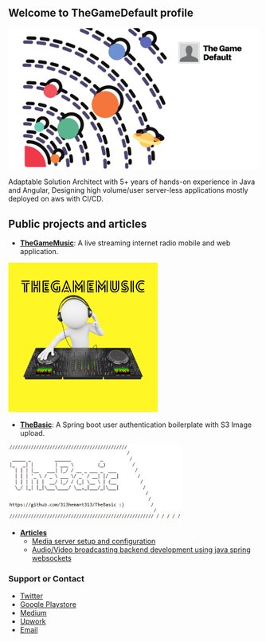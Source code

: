 ## Welcome to TheGameDefault profile
<img src="TheGameDefault-Banner.png">

Adaptable Solution Architect with 5+ years of hands-on experience in Java and Angular, Designing high volume/user server-less applications mostly deployed on aws with CI/CD.

## Public projects and articles

- **[TheGameMusic](https://thegamemusic.me "TheGameMusic")**: A live streaming internet radio mobile and web application.
<a href="https://thegamemusic.me" />
<img src="TheGameMusic_cover.png" width="300">

- **[TheBasic](https://github.com/313hemant313/TheBasic "TheBasic")**: A Spring boot user authentication boilerplate with S3 Image upload.
<a href="https://github.com/313hemant313/TheBasic" />
<img src="TheBasic.JPG" width="350">

- **[Articles](https://thegamedefault.medium.com "Articles")**
  * [Media server setup and configuration](https://thegamedefault.medium.com/create-your-own-media-streaming-platform-using-open-source-technologies-90f08138465b "Media server setup and configuration")
  * [Audio/Video broadcasting backend development using java spring websockets](https://thegamedefault.medium.com/create-your-own-media-streaming-platform-using-open-source-technologies-part-2-e718455bd46e "Audio/Video broadcasting backend development using java spring websockets")

### Support or Contact

- [Twitter](https://twitter.com/313hitman313 "Twitter")
- [Google Playstore](https://play.google.com/store/apps/dev?id=7450136738745874896 "Google Playstore")
- [Medium](https://thegamedefault.medium.com/ "Medium")
- [Upwork](https://www.upwork.com/o/profiles/users/~015098f2a3ec1561af/)
- [Email](mailto:v313hemant@gmail.com "Email")
